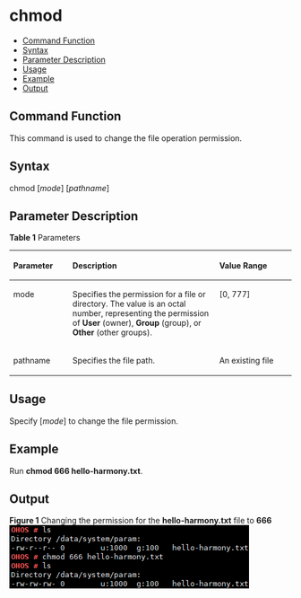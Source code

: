 # chmod<a name="EN-US_TOPIC_0000001179845927"></a>

-   [Command Function](#section13992936121418)
-   [Syntax](#section63342439147)
-   [Parameter Description](#section894414671411)
-   [Usage](#section182415221419)
-   [Example](#section8518195718147)
-   [Output](#section127391818158)

## Command Function<a name="section13992936121418"></a>

This command is used to change the file operation permission.

## Syntax<a name="section63342439147"></a>

chmod \[_mode_\] \[_pathname_\]

## Parameter Description<a name="section894414671411"></a>

**Table  1**  Parameters

<a name="table1049mcpsimp"></a>
<table><thead align="left"><tr id="row1055mcpsimp"><th class="cellrowborder" valign="top" width="21%" id="mcps1.2.4.1.1"><p id="p1057mcpsimp"><a name="p1057mcpsimp"></a><a name="p1057mcpsimp"></a><strong id="b144816543511718"><a name="b144816543511718"></a><a name="b144816543511718"></a>Parameter</strong></p>
</th>
<th class="cellrowborder" valign="top" width="52%" id="mcps1.2.4.1.2"><p id="p1059mcpsimp"><a name="p1059mcpsimp"></a><a name="p1059mcpsimp"></a><strong id="b1544627143010"><a name="b1544627143010"></a><a name="b1544627143010"></a>Description</strong></p>
</th>
<th class="cellrowborder" valign="top" width="27%" id="mcps1.2.4.1.3"><p id="p1061mcpsimp"><a name="p1061mcpsimp"></a><a name="p1061mcpsimp"></a><strong id="b44030524511718"><a name="b44030524511718"></a><a name="b44030524511718"></a>Value Range</strong></p>
</th>
</tr>
</thead>
<tbody><tr id="row1062mcpsimp"><td class="cellrowborder" valign="top" width="21%" headers="mcps1.2.4.1.1 "><p id="p1064mcpsimp"><a name="p1064mcpsimp"></a><a name="p1064mcpsimp"></a>mode</p>
</td>
<td class="cellrowborder" valign="top" width="52%" headers="mcps1.2.4.1.2 "><p id="p13519122819294"><a name="p13519122819294"></a><a name="p13519122819294"></a>Specifies the permission for a file or directory. The value is an octal number, representing the permission of <strong id="b11602834153114"><a name="b11602834153114"></a><a name="b11602834153114"></a>User</strong> (owner), <strong id="b032113853120"><a name="b032113853120"></a><a name="b032113853120"></a>Group</strong> (group), or <strong id="b1980114418310"><a name="b1980114418310"></a><a name="b1980114418310"></a>Other</strong> (other groups).</p>
</td>
<td class="cellrowborder" valign="top" width="27%" headers="mcps1.2.4.1.3 "><p id="p182181026104214"><a name="p182181026104214"></a><a name="p182181026104214"></a>[0, 777]</p>
</td>
</tr>
<tr id="row172161126124218"><td class="cellrowborder" valign="top" width="21%" headers="mcps1.2.4.1.1 "><p id="p12217026154215"><a name="p12217026154215"></a><a name="p12217026154215"></a>pathname</p>
</td>
<td class="cellrowborder" valign="top" width="52%" headers="mcps1.2.4.1.2 "><p id="p4218826194210"><a name="p4218826194210"></a><a name="p4218826194210"></a>Specifies the file path.</p>
</td>
<td class="cellrowborder" valign="top" width="27%" headers="mcps1.2.4.1.3 "><p id="p13872195215290"><a name="p13872195215290"></a><a name="p13872195215290"></a>An existing file</p>
</td>
</tr>
</tbody>
</table>

## Usage<a name="section182415221419"></a>

Specify \[_mode_\] to change the file permission.

## Example<a name="section8518195718147"></a>

Run  **chmod 666 hello-harmony.txt**.

## Output<a name="section127391818158"></a>

**Figure  1**  Changing the permission for the  **hello-harmony.txt**  file to  **666**<a name="fig501223144912"></a>  
![](figure/changing-the-permission-for-the-hello-harmony-txt-file-to-666.png "changing-the-permission-for-the-hello-harmony-txt-file-to-666")

